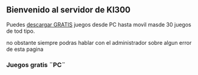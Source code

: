 ## Bienvenido al servidor de Kl300

Puedes [descargar GRATIS](https://kl300.github.io/) juegos desde PC hasta movil masde 30 juegos de tod tipo.

no obstante siempre podras hablar con el administrador sobre algun error de esta pagina
### Juegos gratis ¨PC¨

